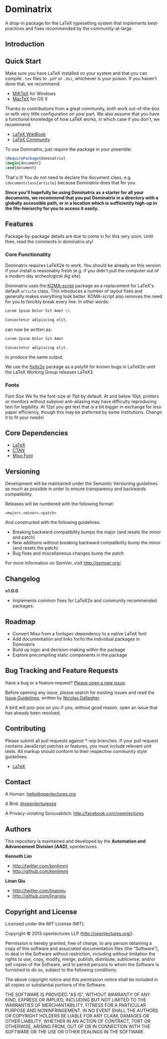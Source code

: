 # Dominatrix

A drop-in package for the LaTeX typesetting system that implements best-practices and fixes recommended by the community-at-large.

## Introduction

## Quick Start

Make sure you have LaTeX installed on your system and that you can compile `.tex` files to `.pdf` or `.dvi`, whichever is your poison. If you haven't done that, we recommend:

+ [MiKTeX](http://miktex.org/) for Windows
+ [MacTeX](http://tug.org/mactex/) for OS X

Thanks to contributions from a great community, both work out-of-the-box or with very little configuration on your part. We also assume that you have a functional knowledge of how LaTeX works, in which case if you don't, we recommend:

+ [LaTeX WikiBook](http://en.wikibooks.org/wiki/LaTeX)
+ [LaTeX Community](http://www.latex-community.org/forum/)

To use Dominatrix, just require the package in your preamble:

```latex
\RequirePackage{dominatrix}
\begin{document}
\end{document}
```

That's it! You do not need to declare the document class, e.g. `\documentclass{article}` because Dominatrix does that for you.

**Since you'll hopefully be using Dominatrix as a starter for all your documents, we recommend that you put Dominatrix in a directory with a globally accessible path, or in a location which is sufficiently high-up in the file-hierarchy for you to access it easily.**

## Features

Package-by-package details are due to come in for this very soon. Until then, read the comments in dominatrix.sty!

### Core Functionality

Dominatrix requires LaTeX2e to work. You should be already on this version if your install is reasonably fresh (e.g. if you didn't pull the computer out of a modern day archeological dig site).

Dominatrix uses the [KOMA-script](http://www.ctex.org/documents/packages/nonstd/koma-script.pdf) package as a replacement for LaTeX's default `article` class. This introduces a number of layout fixes and generally makes everything look better. KOMA-script also removes the need for you to forcibly break every line. In other words:

```latex
Lorem Ipsum Dolor Sit Amet \\

Consectetur adipiscing elit.
```

can now be written as:

```latex
Lorem Ipsum Dolor Sit Amet

Consectetur adipiscing elit.
```

to produce the same output.

We use the [fixltx2e](http://texdoc.net/texmf-dist/doc/latex/base/fixltx2e.pdf) package as a polyfill for known bugs in LaTeX2e until the LaTeX Working Group releases LaTeX3.

### Fonts

*Font Size*
We fix the font-size at 11pt by default. At and below 10pt, printers or monitors without subpixel anti-aliasing may have difficulty reproducing text for legibility. At 12pt you get text that is a bit bigger in exchange for less paper efficiency, though this may be preferred by some institutions. Change it to fit your needs!

## Core Dependencies

+ [LaTeX](http://www.latex-project.org/)
+ [CTAN](http://www.ctan.org/)
+ [Miso Font](http://www.fontsquirrel.com/fonts/Miso)

## Versioning

Development will be maintained under the Semantic Versioning guidelines as much as possible in order to ensure transparency and backwards compatibility.

Releases will be numbered with the following format:

`<major>.<minor>.<patch>`

And constructed with the following guidelines:

+ Breaking backward compatibility bumps the major (and resets the minor and patch)
+ New additions without breaking backward compatibility bump the minor (and resets the patch)
+ Bug fixes and miscellaneous changes bump the patch

For more information on SemVer, visit http://semver.org/.

## Changelog

**v1.0.0**

+ Implements common fixes for LaTeX2e and community recommended packages.

## Roadmap

+ Convert Miso from a fontspec dependency to a native LaTeX font
+ Add documentation and links for/to the individual packages in Dominatrix
+ Build up logic and decision-making within the package
+ Explore precompiling static components in the package

## Bug Tracking and Feature Requests

Have a bug or a feature request? [Please open a new issue](https://github.com/openlectures/dominatrix/issues).

Before opening any issue, please search for existing issues and read the [Issue Guidelines](https://github.com/necolas/issue-guidelines), written by [Nicolas Gallagher](https://github.com/necolas/).

A bird will poo-poo on you if you, without good reason, open an issue that has already been resolved.

## Contributing

Please submit all pull requests against *-wip branches.
If your pull request contains JavaScript patches or features, you must include relevant unit tests.
All markup should conform to their respective community style guidelines:
+ [LaTeX](http://web.science.mq.edu.au/~rdale/resources/writingnotes/latexstyle.html)

## Contact

A Human: hello@openlectures.org

A Bird: [@openlecturessg](http://twitter.com/openlecturessg)

A Privacy-violating Sonuvabitch: http://facebook.com/openlectures

## Authors

This repository is maintained and developed by the **Automation and Advancement Division (AAD)**, openlectures.

**Kenneth Lim**
+ http://twitter.com/kenlimmj
+ http://github.com/kenlimmj

**Linan Qiu**
+ http://twitter.com/linanqiu
+ http://github.com/linanqiu

## Copyright and License

Licensed under the MIT License (MIT).

Copyright © 2013 openlectures LLP (http://openlectures.org/).

Permission is hereby granted, free of charge, to any person obtaining a copy of this software and associated documentation files (the "Software"), to deal in the Software without restriction, including without limitation the rights to use, copy, modify, merge, publish, distribute, sublicense, and/or sell copies of the Software, and to permit persons to whom the Software is furnished to do so, subject to the following conditions:

The above copyright notice and this permission notice shall be included in all copies or substantial portions of the Software.

THE SOFTWARE IS PROVIDED "AS IS", WITHOUT WARRANTY OF ANY KIND, EXPRESS OR IMPLIED, INCLUDING BUT NOT LIMITED TO THE WARRANTIES OF MERCHANTABILITY, FITNESS FOR A PARTICULAR PURPOSE AND NONINFRINGEMENT. IN NO EVENT SHALL THE AUTHORS OR COPYRIGHT HOLDERS BE LIABLE FOR ANY CLAIM, DAMAGES OR OTHER LIABILITY, WHETHER IN AN ACTION OF CONTRACT, TORT OR OTHERWISE, ARISING FROM, OUT OF OR IN CONNECTION WITH THE SOFTWARE OR THE USE OR OTHER DEALINGS IN THE SOFTWARE.
